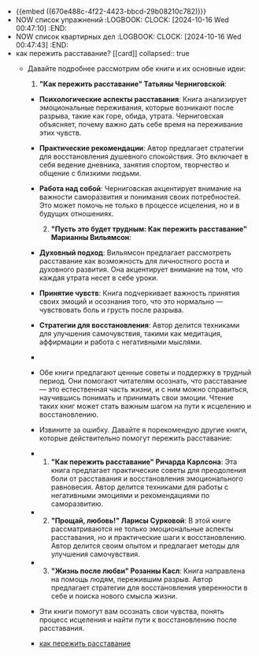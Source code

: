 - {{embed ((670e488c-4f22-4423-bbcd-29b08210c782))}}
- NOW список упражнений 
  :LOGBOOK:
  CLOCK: [2024-10-16 Wed 00:47:10]
  :END:
- NOW список квартирных дел 
  :LOGBOOK:
  CLOCK: [2024-10-16 Wed 00:47:43]
  :END:
- как пережить расставание? [[card]]
  collapsed:: true
	- Давайте подробнее рассмотрим обе книги и их основные идеи:
	  
	  1. **"Как пережить расставание" Татьяны Черниговской**:
		- **Психологические аспекты расставания**: Книга анализирует эмоциональные переживания, которые возникают после разрыва, такие как горе, обида, утрата. Черниговская объясняет, почему важно дать себе время на переживание этих чувств.
		- **Практические рекомендации**: Автор предлагает стратегии для восстановления душевного спокойствия. Это включает в себя ведение дневника, занятия спортом, творчество и общение с близкими людьми.
		- **Работа над собой**: Черниговская акцентирует внимание на важности саморазвития и понимания своих потребностей. Это может помочь не только в процессе исцеления, но и в будущих отношениях.
		  
		  2. **"Пусть это будет трудным: Как пережить расставание" Марианны Вильямсон**:
		- **Духовный подход**: Вильямсон предлагает рассмотреть расставание как возможность для личностного роста и духовного развития. Она акцентирует внимание на том, что каждая утрата несет в себе уроки.
		- **Принятие чувств**: Книга подчеркивает важность принятия своих эмоций и осознания того, что это нормально — чувствовать боль и грусть после разрыва.
		- **Стратегии для восстановления**: Автор делится техниками для улучшения самочувствия, такими как медитация, аффирмации и работа с негативными мыслями.
		-
		- Обе книги предлагают ценные советы и поддержку в трудный период. Они помогают читателям осознать, что расставание — это естественная часть жизни, и с ним можно справиться, научившись понимать и принимать свои эмоции. Чтение таких книг может стать важным шагом на пути к исцелению и восстановлению.
		- Извините за ошибку. Давайте я порекомендую другие книги, которые действительно помогут пережить расставание:
		- 1. **"Как пережить расставание" Ричарда Карлсона**: Эта книга предлагает практические советы для преодоления боли от расставания и восстановления эмоционального равновесия. Автор делится техниками для работы с негативными эмоциями и рекомендациями по саморазвитию.
		- 2. **"Прощай, любовь!" Ларисы Сурковой**: В этой книге рассматриваются не только эмоциональные аспекты расставания, но и практические шаги к восстановлению. Автор делится своим опытом и предлагает методы для улучшения самочувствия.
		- 3. **"Жизнь после любви" Розанны Касл**: Книга направлена на помощь людям, пережившим разрыв. Автор предлагает стратегии для восстановления уверенности в себе и поиска нового смысла жизни.
		- Эти книги помогут вам осознать свои чувства, понять процесс исцеления и найти пути к восстановлению после расставания.
		- [как пережить расставание](https://medscannet.ru/blogmed/kak-peregit-rasstavanie/)